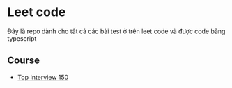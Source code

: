 # Leet code

Đây là repo dành cho tất cả các bài test ở trên leet code và được code bằng typescript

## Course

- [Top Interview 150](https://leetcode.com/studyplan/top-interview-150/)